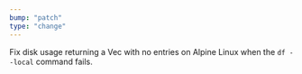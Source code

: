 ```yaml
---
bump: "patch"
type: "change"
---
```


Fix disk usage returning a Vec with no entries on Alpine Linux when the `df --local` command fails.
